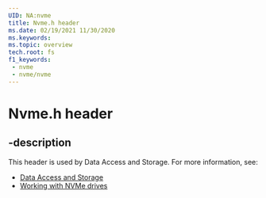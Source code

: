 ```yaml
---
UID: NA:nvme
title: Nvme.h header
ms.date: 02/19/2021 11/30/2020
ms.keywords: 
ms.topic: overview
tech.root: fs
f1_keywords:
 - nvme
 - nvme/nvme
---
```


# Nvme.h header


## -description

This header is used by Data Access and Storage. For more information, see:

- [Data Access and Storage](../_fs/index.md)
- [Working with NVMe drives](/windows/win32/fileio/working-with-nvme-devices)


